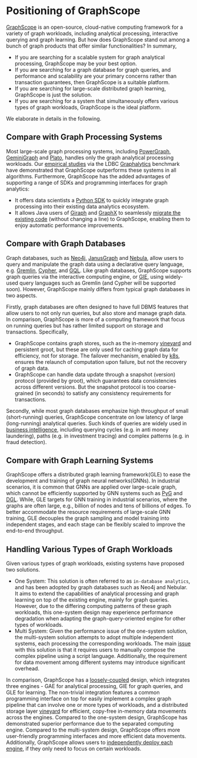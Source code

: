 # Positioning of GraphScope

[GraphScope](./overview.md) is an open-source, cloud-native computing framework for a variety of graph workloads,
including analytical processing, interactive querying and graph learning. But how does GraphScope stand out
among a bunch of graph products that offer similar functionalities? In summary,
- If you are searching for a scalable system for graph analytical processing, GraphScope may be your best option.
- If you are searching for a graph database for graph queries, and performance and scalability are your primary concerns
rather than transaction guarantees, then GraphScope is a suitable platform.
- If you are searching for large-scale distributed graph learning, GraphScope is just the solution.
- If you are searching for a system that simultaneously offers various types of graph workloads, GraphScope
is the ideal platform.

We elaborate in details in the following.

## Compare with Graph Processing Systems
Most large-scale graph processing systems, including [PowerGraph](https://github.com/jegonzal/PowerGraph), [GeminiGraph](https://github.com/thu-pacman/GeminiGraph) and [Plato](https://github.com/Tencent/plato), handles only the graph analytical processing workloads.
Our [empirical studies](./performance_and_benchmark.md) via the LDBC [Graphalytics](http://graphalytics.org/) benchmark
have demonstrated that GraphScope outperforms these systems in all algorithms.
Furthermore, GraphScope has the added advantages of supporting a range of SDKs and programming interfaces for graph analytics:
- It offers data scientists a [Python SDK](../python_tutorials.md) to quickly integrate graph processing into their existing data analytics ecosystem.
- It allows Java users of [Giraph](https://giraph.apache.org/) and [GraphX](https://spark.apache.org/graphx/) to seamlessly
  [migrate the existing code](../java_tutorials.md) (without changing a line) to GraphScope, enabling them to enjoy automatic performance improvements.

## Compare with Graph Databases
Graph databases, such as [Neo4j](https://neo4j.com/), [JanusGraph](http://www.janusgraph.cn/) and [Nebula](https://www.nebula-graph.com.cn/),
allow users to query and manipulate the graph data using a declarative query language, e.g.
[Gremlin](https://tinkerpop.apache.org/gremlin.html), [Cypher](https://neo4j.com/developer/cypher/), and [GQL](https://www.gqlstandards.org/).
Like graph databases, GraphScope supports graph queries via the interactive computing engine, or [GIE](./graphscope_for_graph_queries.md),
using widely-used query languages such as Gremlin (and Cypher will be supported soon).
However, GraphScope mainly differs from typical graph databases in two aspects.

Firstly, graph databases are often designed to have full DBMS features that allow users to not only
run queries, but also store and manage graph data. In comparison, GraphScope is more of a computing
framework that focus on running queries but has rather limited support on storage and transactions.
Specifically,
 - GraphScope contains graph stores, such as the in-memory [vineyard](https://v6d.io) and persistent groot,
  but these are only used for caching graph data for efficiency, not for storage. The failover mechanism,
  enabled by [k8s](https://kubernetes.io/), ensures the relaunch of computation upon failure, but not
  the recovery of graph data.
 - GraphScope can handle data update through a snapshot (version) protocol (provided by groot), which guarantees
  data consistencies across different versions. But the snapshot protocol is too coarse-grained (in seconds)
  to satisfy any consistency requirements for transactions.

Secondly, while most graph databases emphasize high throughput of small (short-running) queries, GraphScope
concentrate on low latency of large (long-running) analytical queries. Such kinds of queries
are widely used in [business intelligence](https://ldbcouncil.org/benchmarks/snb/),
including querying cycles (e.g. in anti money laundering),
paths (e.g. in investment tracing) and complex patterns (e.g. in fraud detection).

## Compare with Graph Learning Systems
GraphScope offers a distributed graph learning framework(GLE) to ease the development and training
of graph neural networks(GNNs). In industrial scenarios, it is common that GNNs are applied over large-scale graph,
which cannot be efficiently supported by GNN systems such as [PyG](https://github.com/pyg-team/pytorch_geometric)
and [DGL](https://github.com/dmlc/dgl). While, GLE targets for GNN training in industrial scenarios,
where the graphs are often large, e.g., billion of nodes and tens of billions of edges.
To better accommodate the resource requirements of large-scale GNN training, GLE decouples the graph
sampling and model training into independent stages, and each stage can be flexibly scaled to improve
the end-to-end throughput.

## Handling Various Types of Graph Workloads
Given various types of graph workloads, existing systems have proposed two solutions.

- One System: This solution is often referred to as ``in-database
  analytics``, and has been adopted by graph databases such as Neo4j and Nebular. It aims to
  extend the capabilities of analytical processing and graph learning on top of the existing
  engine, mainly for graph queries. However, due to the differing computing patterns of these graph
  workloads, this one-system design may experience performance degradation when adapting the
  graph-query-oriented engine for other types of workloads.
- Multi System: Given the performance issue of the one-system solution, the multi-system solution
  attempts to adopt multiple independent systems, each processing the corresponding workloads.
  The main [issue](design_of_graphscope.md) with this solution is that it requires users to manually compose the complex
  pipeline using a script language. Additionally, the requirement
  for data movement among different systems may introduce significant overhead.

In comparison, GraphScope has a [loosely-coupled](design_of_graphscope.md) design, which integrates three
engines - GAE for analytical processing, GIE for graph queries, and GLE for learning.
The non-trivial integration features a common programming interface on top for easily implement
a complex graph pipeline that can involve
one or more types of workloads, and a distributed storage layer [vineyard](https://v6d.io) for
efficient, copy-free in-memory data movements across the engines. Compared to the one-system design,
GraphScope has demonstrated superior performance due to the separated computing engine.
Compared to the multi-system design, GraphScope offers more user-friendly programming
interfaces and more efficient data movements. Additionally, GraphScope allows users to [independently
deploy each engine](./overview.md), if they only need to focus on certain workloads.

